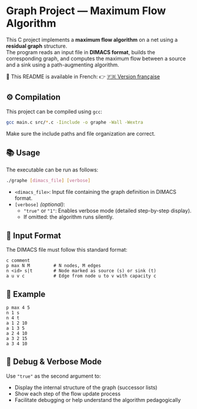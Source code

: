 # Graph Project — Maximum Flow Algorithm

This C project implements a **maximum flow algorithm** on a net using a **residual graph** structure.  
The program reads an input file in **DIMACS format**, builds the corresponding graph, and computes the maximum flow between a source and a sink using a path-augmenting algorithm.

📄 This README is available in French:
👉 [🇫🇷 Version française](README.fr.md)

## ⚙️ Compilation

This project can be compiled using `gcc`:

```bash
gcc main.c src/*.c -Iinclude -o graphe -Wall -Wextra
```

Make sure the include paths and file organization are correct.

## 📚 Usage

The executable can be run as follows:

```bash
./graphe [dimacs_file] [verbose]
```

- `<dimacs_file>`: Input file containing the graph definition in DIMACS format.
- `[verbose]` _(optional)_:
  - `"true"` or `"1"`: Enables verbose mode (detailed step-by-step display).
  - If omitted: the algorithm runs silently.

## 📄 Input Format

The DIMACS file must follow this standard format:

```
c comment
p max N M         # N nodes, M edges
n <id> s|t        # Node marked as source (s) or sink (t)
a u v c           # Edge from node u to v with capacity c
```

## 📝 Example

```
p max 4 5
n 1 s
n 4 t
a 1 2 10
a 1 3 5
a 2 4 10
a 3 2 15
a 3 4 10
```

## 🧪 Debug & Verbose Mode

Use `"true"` as the second argument to:

- Display the internal structure of the graph (successor lists)
- Show each step of the flow update process
- Facilitate debugging or help understand the algorithm pedagogically
